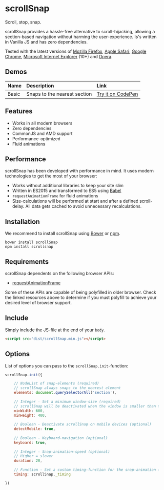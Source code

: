 # scrollSnap

Scroll, stop, snap.

scrollSnap provides a hassle-free alternative to scroll-hijacking, allowing a section-based navigation without harming the user-experience. Is's written in Vanilla JS and has zero dependencies.

Tested with the latest versions of [Mozilla Firefox](https://www.mozilla.org/en-US/firefox/new/), [Apple Safari](https://www.apple.com/safari/), [Google Chrome](https://www.google.com/chrome/browser/), [Microsoft Internet Explorer](http://windows.microsoft.com/en-us/internet-explorer/download-ie) (10+) and [Opera](http://www.opera.com/).

## Demos

| Name | Description | Link |
|:-----------|:------------|:------------|
| Basic | Snaps to the nearest section | [Try it on CodePen](http://codepen.io/electerious/pen/gpxbZp) |

## Features

- Works in all modern browsers
- Zero dependencies
- CommonJS and AMD support
- Performance-optimized
- Fluid animations

## Performance

scrollSnap has been developed with performance in mind. It uses modern technologies to get the most of your browser:

- Works without additional libraries to keep your site slim
- Written in ES2015 and transformed to ES5 using [Babel](https://babeljs.io)
- `requestAnimationFrame` for fluid animations
- Size-calculations will be performed at start and after a defined scroll-delay. All data gets cached to avoid unnecessary recalculations.

## Installation

We recommend to install scrollSnap using [Bower](http://bower.io/) or [npm](https://npmjs.com).

	bower install scrollSnap
	npm install scrollsnap
	
## Requirements

scrollSnap dependents on the following browser APIs:

- [requestAnimationFrame](http://caniuse.com/#feat=requestanimationframe)

Some of these APIs are capable of being polyfilled in older browser. Check the linked resources above to determine if you must polyfill to achieve your desired level of browser support.
	
## Include

Simply include the JS-file at the end of your `body`.

```html
<script src="dist/scrollSnap.min.js"></script>
```

## Options

List of options you can pass to the `scrollSnap.init`-function:

```js
scrollSnap.init({

	// NodeList of snap-elements (required)
	// scrollSnap always snaps to the nearest element
	elements: document.querySelectorAll('section'),
	
	// Integer - Set a minimum window-size (required)
	// scrollSnap will be deactivated when the window is smaller than the given dimensions
	minWidth: 600,
	minHeight: 400,
	
	// Boolean - Deactivate scrollSnap on mobile devices (optional)
	detectMobile: true,
	
	// Boolean - Keyboard-navigation (optional)
	keyboard: true,
	
	// Integer - Snap-animation-speed (optional)
	// Higher = slower
	duration: 20,
	
	// Function - Set a custom timing-function for the snap-animation (optional)
	timing: scrollSnap._timing

})
```